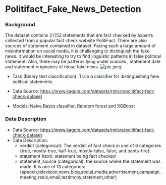 # Politifact_Fake_News_Detection


### Background
The dataset contains 21,152 statements that are fact checked by experts collected from a popular fact check website PolitiFact. There are also sources of statement contained in dataset. Facing such a large amount of misinformation on social media, it is challenging to distinguish the fake news. It would be interesting to try to find linguistic patterns in false political statement. Also, there may be patterns lying under sources , statement date and statement originators of those fake news.
![pic.jpeg](attachment:pic.jpeg)

- Task (Binary text classification): Train a classifier for distinguishing fake political statements. 

- Data Source: https://www.kaggle.com/datasets/rmisra/politifact-fact-check-dataset

- Models: Naive Bayes classifier, Random forest and XGBoost

### Data Description
 - Data Source: https://www.kaggle.com/datasets/rmisra/politifact-fact-check-dataset
 - Data Description:
   - verdict (categorical): The verdict of fact check in one of 6 categories {true, mostly-true, half-true, mostly-false, false, and pants-fire}
   - statement (text): statement being fact checked
   - statement_source (categorical): the source where the statement was made. It is one of 13 categories: {speech,television,news,blog,social_media,advertisement,campaign,meeting,radio,email,testimony,statement,other}

